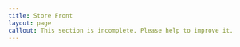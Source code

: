 ```yaml
---
title: Store Front
layout: page
callout: This section is incomplete. Please help to improve it.
---
```


